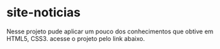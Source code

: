 # site-noticias
 
Nesse projeto pude aplicar um pouco dos conhecimentos que obtive em HTML5, CSS3. acesse o projeto pelo link abaixo.
